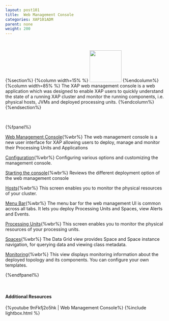 ```yaml
---
layout: post101
title:  Web Management Console
categories: XAP101ADM
parent: none
weight: 200
---
```


<br>

{%section%}
{%column width=15% %}
<img src="/attachment_files/subject/WebManagementConsole.png" width="100" height="100">
{%endcolumn%}
{%column width=85% %}
The XAP web management console is a web application which was designed to enable XAP users to quickly understand the state of a running XAP cluster and monitor the running components, i.e. physical hosts, JVMs and deployed processing units.
{%endcolumn%}
{%endsection%}

<br>

{%fpanel%}

[Web Management Console](./web-management-console-console.html){%wbr%}
The web management console is a new user interface for XAP allowing users to deploy, manage and monitor their Processing Units and Applications

[Configuration](./web-management-console-configuration.html){%wbr%}
Configuring various options and customizing the management console.

[Starting the console](./web-management-console-starting.html){%wbr%}
Reviews the different deployment option of the web management console

[Hosts](./web-management-hosts-view.html){%wbr%}
This screen enables you to monitor the physical resources of your cluster.

[Menu Bar](./web-management-common-view.html){%wbr%}
The menu bar for the web management UI is common across all tabs. It lets you deploy Processing Units and Spaces, view Alerts and Events.

[Processing Units](./web-management-pu.html){%wbr%}
This screen enables you to monitor the physical resources of your processing units.

[Spaces](./web-management-data-grid-view.html){%wbr%}
The Data Grid view provides Space and Space instance navigation, for querying data and viewing class metadata.

[Monitoring](./web-management-monitoring.html){%wbr%}
This view displays monitoring information about the deployed topology and its components. You can configure your own templates.

{%endfpanel%}

<br>

#### Additional Resources
{%youtube 9nFkfj2o5hk | Web Management Console%}
{%include lightbox.html %}


